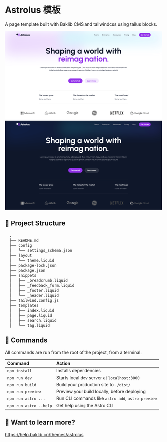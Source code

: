 #  Astrolus 模板

A page template built with Baklib CMS and tailwindcss using tailus blocks.

![Tailus astro based theme](./assets/images/theme/index.png)
![Tailus astro based dark theme](./assets/images/theme/index-dark.png)

## 🚀 Project Structure

```
  .
  ├── README.md
  ├── config
  │   └── settings_schema.json
  ├── layout
  │   └── theme.liquid
  ├── package-lock.json
  ├── package.json
  ├── snippets
  │   ├── _breadcrumb.liquid
  │   ├── _feedback_form.liquid
  │   ├── _footer.liquid
  │   └── _header.liquid
  ├── tailwind.config.js
  ├── templates
  │   ├── index.liquid
  │   ├── page.liquid
  │   ├── search.liquid
  │   └── tag.liquid
```


## 🧞 Commands

All commands are run from the root of the project, from a terminal:

| Command                | Action                                             |
| :--------------------- | :------------------------------------------------- |
| `npm install`          | Installs dependencies                              |
| `npm run dev`          | Starts local dev server at `localhost:3000`        |
| `npm run build`        | Build your production site to `./dist/`            |
| `npm run preview`      | Preview your build locally, before deploying       |
| `npm run astro ...`    | Run CLI commands like `astro add`, `astro preview` |
| `npm run astro --help` | Get help using the Astro CLI                       |

## 👀 Want to learn more?

https://help.baklib.cn/themes/astrolus
